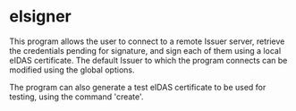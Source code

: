 # elsigner

This program allows the user to connect to a remote Issuer server,
retrieve the credentials pending for signature, and sign each of them using a local eIDAS certificate.
The default Issuer to which the program connects can be modified using the global options.

The program can also generate a test eIDAS certificate to be used for testing, using the command 'create'.

